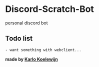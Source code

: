 # Discord-Scratch-Bot
personal discord bot

## Todo list
    - want something with webclient...

**made by [Karlo Koelewijn](www.karlokoelewijn.wordpress.com)**
